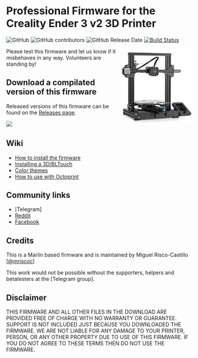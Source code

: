 # Professional Firmware for the Creality Ender 3 v2 3D Printer 

![GitHub](https://img.shields.io/github/license/mriscoc/Ender3v2.svg)
![GitHub contributors](https://img.shields.io/github/contributors/mriscoc/Ender3v2.svg)
![GitHub Release Date](https://img.shields.io/github/release-date/mriscoc/Ender3v2.svg)
[![Build Status](https://github.com/mriscoc/Ender3v2/workflows/CI/badge.svg?branch=bugfix-2.0.x)](https://github.com/mriscoc/Ender3v2/actions)

<img align="right" width=200 src="buildroot/share/pixmaps/Ender-3V2.jpg" />

Please test this firmware and let us know if it misbehaves in any way. Volunteers are standing by!

## Download a compilated version of this firmware

Released versions of this firmware can be found on the [Releases page](https://github.com/mriscoc/Ender3v2/releases).

![](https://raw.githubusercontent.com/mriscoc/Ender3v2/Ender3v2-Released/screenshots/main.jpg)  

## Wiki  
 - [How to install the firmware](https://github.com/mriscoc/Ender3v2/wiki/How-to-install-the-firmware)
 - [Installing a 3D/BLTouch](https://github.com/mriscoc/Ender3v2/wiki/3D-BLTouch)
 - [Color themes](https://github.com/mriscoc/Ender3v2/wiki/Color-Themes)
 - [How to use with Octoprint](https://github.com/mriscoc/Ender3v2/wiki/Octoprint)
  
## Community links
* [Telegram]
* [Reddit](https://www.reddit.com/r/Ender3v2Firmware) 
* [Facebook](https://www.facebook.com/groups/ender3v2firmware)

## Credits

This is a Marlin based firmware and is maintained by Miguel Risco-Castillo [[@mriscoc](https://github.com/mriscoc)]  

This work would not be possible without the supporters, helpers and betatesters at the [Telegram group].

## Disclaimer  

THIS FIRMWARE AND ALL OTHER FILES IN THE DOWNLOAD ARE PROVIDED FREE OF CHARGE WITH NO WARRANTY OR GUARANTEE. SUPPORT IS NOT INCLUDED JUST BECAUSE YOU DOWNLOADED THE FIRMWARE. WE ARE NOT LIABLE FOR ANY DAMAGE TO YOUR PRINTER, PERSON, OR ANY OTHER PROPERTY DUE TO USE OF THIS FIRMWARE. IF YOU DO NOT AGREE TO THESE TERMS THEN DO NOT USE THE FIRMWARE.
